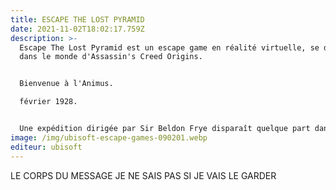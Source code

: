 ```yaml
---
title: ESCAPE THE LOST PYRAMID
date: 2021-11-02T18:02:17.759Z
description: >-
  Escape The Lost Pyramid est un escape game en réalité virtuelle, se déroulant
  dans le monde d'Assassin's Creed Origins.


  Bienvenue à l'Animus.

  février 1928.


  Une expédition dirigée par Sir Beldon Frye disparaît quelque part dans la péninsule du Sinaï. Une équipe de quatre et une douzaine de porteurs locaux cherchaient la Pyramide Perdue de Nebka… Ou plus précisément, « quelque chose » qui aurait dû être là. Ils n'ont jamais été revus. Grâce à la simulation reconstituée à partir de leur mémoire ADN, votre équipe se mettra dans la peau des explorateurs. Découvrez ce qui est arrivé à l'expédition. Et surtout, localisez ce qu'ils cherchaient. Dans le jeu, 2 ou 4 joueurs font équipe et disposent de 60 minutes pour trouver une sortie de la pyramide de Nebka. Les joueurs vivront une aventure plus grande que nature. Une aventure qui serait bien trop dangereuse ou tout simplement impossible à vivre dans la vraie vie.
image: /img/ubisoft-escape-games-090201.webp
editeur: ubisoft
---
```

LE CORPS DU MESSAGE JE NE SAIS PAS SI JE VAIS LE GARDER